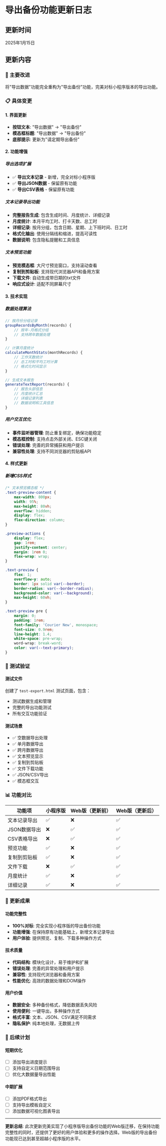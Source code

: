 # 导出备份功能更新日志

## 更新时间
2025年1月15日

## 更新内容

### 🎯 主要改进
将"导出数据"功能完全重构为"导出备份"功能，完美对标小程序版本的导出功能。

### 📋 具体变更

#### 1. 界面更新
- **按钮文本**: "导出数据" → "导出备份"
- **模态框标题**: "导出数据" → "导出备份"
- **底部提示**: 更新为"请定期导出备份"

#### 2. 功能增强

##### 导出选项扩展
- ✅ **导出文本记录** - 新增，完全对标小程序版
- ✅ **导出JSON数据** - 保留原有功能
- ✅ **导出CSV表格** - 保留原有功能

##### 文本记录导出功能
- **完整报告生成**: 包含生成时间、月度统计、详细记录
- **月度统计**: 本月平均工时、打卡天数、总工时
- **详细记录**: 按月分组，包含日期、星期、上下班时间、日工时
- **格式化输出**: 使用分隔线和缩进，提高可读性
- **数据说明**: 包含隐私提醒和工具信息

##### 文本预览功能
- **预览模态框**: 大尺寸预览窗口，支持滚动查看
- **复制到剪贴板**: 支持现代浏览器API和备用方案
- **下载文件**: 自动生成带日期的txt文件
- **响应式设计**: 适配不同屏幕尺寸

#### 3. 技术实现

##### 数据处理算法
```javascript
// 按月份分组记录
groupRecordsByMonth(records) {
    // 按年-月格式分组
    // 支持跨年数据处理
}

// 计算月度统计
calculateMonthStats(monthRecords) {
    // 工作天数统计
    // 总工时和平均工时计算
    // 格式化时间显示
}

// 生成文本报告
generateTextReport(records) {
    // 报告头部信息
    // 月度统计汇总
    // 详细记录列表
    // 数据说明和工具信息
}
```

##### 用户交互优化
- **事件监听器管理**: 防止重复绑定，确保功能稳定
- **模态框控制**: 支持点击外部关闭、ESC键关闭
- **错误处理**: 完善的异常捕获和用户提示
- **兼容性处理**: 支持不同浏览器的剪贴板API

#### 4. 样式更新

##### 新增CSS样式
```css
/* 文本预览模态框 */
.text-preview-content {
    max-width: 800px;
    width: 95%;
    max-height: 80vh;
    overflow: hidden;
    display: flex;
    flex-direction: column;
}

.preview-actions {
    display: flex;
    gap: 1rem;
    justify-content: center;
    margin: 1rem 0;
    flex-wrap: wrap;
}

.text-preview {
    flex: 1;
    overflow-y: auto;
    border: 1px solid var(--border);
    border-radius: var(--border-radius);
    background-color: var(--background);
    max-height: 60vh;
}

.text-preview pre {
    margin: 0;
    padding: 1rem;
    font-family: 'Courier New', monospace;
    font-size: 0.9rem;
    line-height: 1.4;
    white-space: pre-wrap;
    word-wrap: break-word;
    color: var(--text-primary);
}
```

### 🧪 测试验证

#### 测试文件
创建了 `test-export.html` 测试页面，包含：
- 测试数据生成和管理
- 完整的导出功能测试
- 所有交互功能验证

#### 测试场景
- ✅ 空数据导出处理
- ✅ 单月数据导出
- ✅ 跨月数据导出
- ✅ 文本预览显示
- ✅ 复制到剪贴板
- ✅ 文件下载功能
- ✅ JSON/CSV导出
- ✅ 模态框交互

### 📊 功能对比

| 功能项 | 小程序版 | Web版（更新前） | Web版（更新后） |
|--------|----------|----------------|----------------|
| 文本记录导出 | ✅ | ❌ | ✅ |
| JSON数据导出 | ❌ | ✅ | ✅ |
| CSV表格导出 | ❌ | ✅ | ✅ |
| 预览功能 | ✅ | ❌ | ✅ |
| 复制到剪贴板 | ✅ | ❌ | ✅ |
| 文件下载 | ❌ | ✅ | ✅ |
| 月度统计 | ✅ | ❌ | ✅ |
| 详细记录 | ✅ | ❌ | ✅ |

### 🎉 更新成果

#### 功能完整性
- **100%对标**: 完全实现小程序版的导出备份功能
- **功能增强**: 在保持原有功能基础上，新增文本记录导出
- **用户体验**: 提供预览、复制、下载多种操作方式

#### 技术质量
- **代码结构**: 模块化设计，易于维护和扩展
- **错误处理**: 完善的异常处理和用户提示
- **兼容性**: 支持现代浏览器和备用方案
- **性能优化**: 高效的数据处理和DOM操作

#### 用户价值
- **数据安全**: 多种备份格式，降低数据丢失风险
- **使用便利**: 一键导出，多种操作方式
- **格式丰富**: 文本、JSON、CSV满足不同需求
- **隐私保护**: 纯本地处理，无数据上传

### 🔄 后续计划

#### 短期优化
- [ ] 添加导出进度提示
- [ ] 支持自定义日期范围导出
- [ ] 优化大数据量导出性能

#### 中期扩展
- [ ] 添加PDF格式导出
- [ ] 支持导出模板自定义
- [ ] 添加数据可视化图表导出

---

**更新总结**: 此次更新完美实现了小程序版导出备份功能的Web版迁移，在保持功能完整性的同时，还提供了更好的用户体验和更多的操作选择。Web版的导出备份功能现已达到甚至超越小程序版的水平。